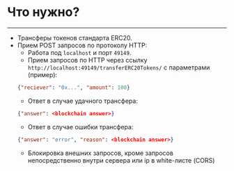 # Что нужно?
----
- Трансферы токенов стандарта ERC20.
- Прием POST запросов по протоколу HTTP:
  - Работа под `localhost` и порт `49149`. 
  - Прием запросов по HTTP через ссылку `http://localhost:49149/transferERC20Tokens/` с параметрами (пример):
  ```json
  {"reciever": "0x...", "amount": 100}
  ```
  - Ответ в случае удачного трансфера: 
  ```json
  {"answer": <blockchain answer>}
  ```
  - Ответ в случае ошибки трансфера: 
  ```json
  {"answer": "error", "reason": <blockchain answer>}
  ```
  - Блокировка внешних запросов, кроме запросов непосредственно внутри сервера или ip в white-листе (CORS)
